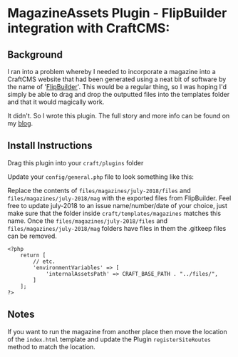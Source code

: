 # MagazineAssets Plugin - FlipBuilder integration with CraftCMS:

## Background
I ran into a problem whereby I needed to incorporate a magazine into a CraftCMS website that had been generated using a neat bit of software by the name of '[FlipBuilder](http://www.flipbuilder.com/)'. This would be a regular thing, so I was hoping I'd simply be able to drag and drop the outputted files into the templates folder and that it would magically work.

It didn't. So I wrote this plugin. The full story and more info can be found on my [blog](https://blog.james-nock.co.uk/tutorials/2018/06/30/craftcms-flipbuilder-plugin/).

## Install Instructions

Drag this plugin into your `craft/plugins` folder

Update your `config/general.php` file to look something like this:

Replace the contents of `files/magazines/july-2018/files` and `files/magazines/july-2018/mag` with the exported files from FlipBuilder. Feel free to update july-2018 to an issue name/number/date of your choice, just make sure that the folder inside `craft/templates/magazines` matches this name. Once the `files/magazines/july-2018/files` and `files/magazines/july-2018/mag` folders have files in them the .gitkeep files can be removed.

```
<?php
    return [
    	// etc.
        'environmentVariables' => [
            'internalAssetsPath' => CRAFT_BASE_PATH . "../files/",
        ]
    ];
?>
```

## Notes
If you want to run the magazine from another place then move the location of the `index.html` template and update the Plugin `registerSiteRoutes` method to match the location.
